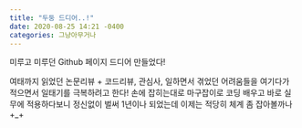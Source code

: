 ```yaml
---
title: "두둥 드디어..!"
date: 2020-08-25 14:21 -0400
categories: 그냥아무거나
---
```


미루고 미루던 Github 페이지 드디어 만들었다!

여태까지 읽었던 논문리뷰 + 코드리뷰, 관심사, 일하면서 겪었던 어려움들을 여기다가 적으면서 일태기를 극복하려고 한다! 
손에 잡히는대로 마구잡이로 코딩 배우고 바로 실무에 적용하다보니 정신없이 벌써 1년이나 되었는데 이제는 적당히 체계 좀 잡아볼까나+_+ 
